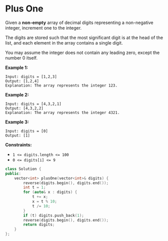 # Plus One

Given a **non-empty** array of decimal digits representing a non-negative integer, increment one to the integer.

The digits are stored such that the most significant digit is at the head of the list, and each element in the array contains a single digit.

You may assume the integer does not contain any leading zero, except the number 0 itself.

 

**Example 1:**

```
Input: digits = [1,2,3]
Output: [1,2,4]
Explanation: The array represents the integer 123.
```

**Example 2:**

```
Input: digits = [4,3,2,1]
Output: [4,3,2,2]
Explanation: The array represents the integer 4321.
```

**Example 3:**

```
Input: digits = [0]
Output: [1]
```

 

**Constraints:**

- `1 <= digits.length <= 100`
- `0 <= digits[i] <= 9`

```c++
class Solution {
public:
    vector<int> plusOne(vector<int>& digits) {
        reverse(digits.begin(), digits.end());
        int t = 1;
        for (auto& x : digits) {
            t += x;
            x = t % 10;
            t /= 10;
        }
        if (t) digits.push_back(1);
        reverse(digits.begin(), digits.end());
        return digits;
    }
};
```

